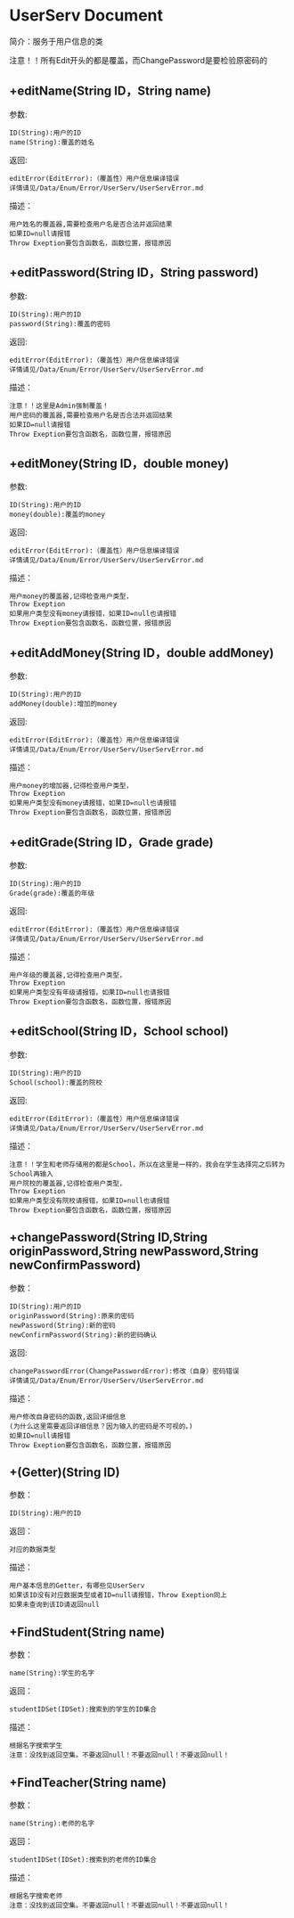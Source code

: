 # UserServ Document
简介：服务于用户信息的类

注意！！所有Edit开头的都是覆盖，而ChangePassword是要检验原密码的


## +editName(String ID，String name)
参数:

    ID(String):用户的ID
    name(String):覆盖的姓名

返回:

    editError(EditError):（覆盖性）用户信息编译错误
    详情请见/Data/Enum/Error/UserServ/UserServError.md
描述：

    用户姓名的覆盖器,需要检查用户名是否合法并返回结果
    如果ID=null请报错
    Throw Exeption要包含函数名，函数位置，报错原因
## +editPassword(String ID，String password)
参数:

    ID(String):用户的ID
    password(String):覆盖的密码

返回:

    editError(EditError):（覆盖性）用户信息编译错误
    详情请见/Data/Enum/Error/UserServ/UserServError.md
描述：

    注意！！这里是Admin强制覆盖！
    用户密码的覆盖器,需要检查用户名是否合法并返回结果
    如果ID=null请报错
    Throw Exeption要包含函数名，函数位置，报错原因
## +editMoney(String ID，double money)
参数:

    ID(String):用户的ID
    money(double):覆盖的money

返回:

    editError(EditError):（覆盖性）用户信息编译错误
    详情请见/Data/Enum/Error/UserServ/UserServError.md
描述：

    用户money的覆盖器,记得检查用户类型，
    Throw Exeption
    如果用户类型没有money请报错，如果ID=null也请报错
    Throw Exeption要包含函数名，函数位置，报错原因
## +editAddMoney(String ID，double addMoney)
参数:

    ID(String):用户的ID
    addMoney(double):增加的money
返回:

    editError(EditError):（覆盖性）用户信息编译错误
    详情请见/Data/Enum/Error/UserServ/UserServError.md
描述：

    用户money的增加器,记得检查用户类型，
    Throw Exeption
    如果用户类型没有money请报错，如果ID=null也请报错
    Throw Exeption要包含函数名，函数位置，报错原因
## +editGrade(String ID，Grade grade)
参数:

    ID(String):用户的ID
    Grade(grade):覆盖的年级
返回:

    editError(EditError):（覆盖性）用户信息编译错误
    详情请见/Data/Enum/Error/UserServ/UserServError.md
描述：

    用户年级的覆盖器,记得检查用户类型，
    Throw Exeption
    如果用户类型没有年级请报错，如果ID=null也请报错
    Throw Exeption要包含函数名，函数位置，报错原因
## +editSchool(String ID，School school)
参数:

    ID(String):用户的ID
    School(school):覆盖的院校
返回:

    editError(EditError):（覆盖性）用户信息编译错误
    详情请见/Data/Enum/Error/UserServ/UserServError.md
描述：

    注意！！学生和老师存储用的都是School，所以在这里是一样的，我会在学生选择完之后转为School再输入
    用户院校的覆盖器,记得检查用户类型，
    Throw Exeption
    如果用户类型没有院校请报错，如果ID=null也请报错
    Throw Exeption要包含函数名，函数位置，报错原因
## +changePassword(String ID,String originPassword,String newPassword,String newConfirmPassword)
参数：

    ID(String):用户的ID
    originPassword(String):原来的密码
    newPassword(String):新的密码
    newConfirmPassword(String):新的密码确认
返回:

    changePasswordError(ChangePasswordError):修改（自身）密码错误
    详情请见/Data/Enum/Error/UserServ/UserServError.md
描述：

    用户修改自身密码的函数,返回详细信息
    (为什么这里需要返回详细信息？因为输入的密码是不可视的。)
    如果ID=null请报错
    Throw Exeption要包含函数名，函数位置，报错原因
## +(Getter)(String ID)
参数：

    ID(String):用户的ID
返回：

    对应的数据类型
描述：

    用户基本信息的Getter，有哪些见UserServ
    如果该ID没有对应数据类型或者ID=null请报错，Throw Exeption同上
    如果未查询到该ID请返回null
## +FindStudent(String name)
参数：

    name(String):学生的名字
返回：

    studentIDSet(IDSet):搜索到的学生的ID集合
描述：

    根据名字搜索学生
    注意：没找到返回空集。不要返回null！不要返回null！不要返回null！
## +FindTeacher(String name)
参数：

    name(String):老师的名字
返回：

    studentIDSet(IDSet):搜索到的老师的ID集合
描述：

    根据名字搜索老师
    注意：没找到返回空集。不要返回null！不要返回null！不要返回null！